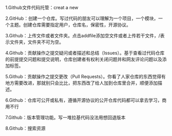 <!-- 
![https://github.com/Wunsuol/text1/blob/main/GitHub%E6%95%99%E7%A8%8B/images/2023-03-14-23-58-56.png](images/2023-03-14-23-58-56.png)
![](images/2023-03-14-23-59-27.png)
![](images/2023-03-14-23-59-33.png)
![](images/2023-03-14-23-59-40.png)
 -->

1.Github文件代码托管：creat a new 

2.GitHub：创建一个仓库。写过代码的朋友可以理解为一个项目，一个模块，一个主题。创建仓库需要指定用户，仓库名，保密性，开源协议。

3.Github：上传文件或者文件夹。点击addfile添加空文件或者上传若干文件，/表示文件夹，文件夹不可为空。

4.Github：贡献操作之提交疑问或者描述和总结（Issues）。基于查看过代码仓库的前提提交问题和提交说明，仓库创建者有权利关闭问题并和网友评论问题以及添加标签。

5.Github：贡献操作之提交更改（Pull Requests）。你看了人家仓库的东西觉得有地方需要改进，那就别只会比比，把东西改了给人加到仓库里合并，顺便添加描述。

6.Github：仓库可公开或私有，遵循开源协议的公开仓库代码都可以拿去学习，商用不行

7.Github：版本管理功能。写一堆拉基代码没法用想回退版本

8.Github：搜索资源
